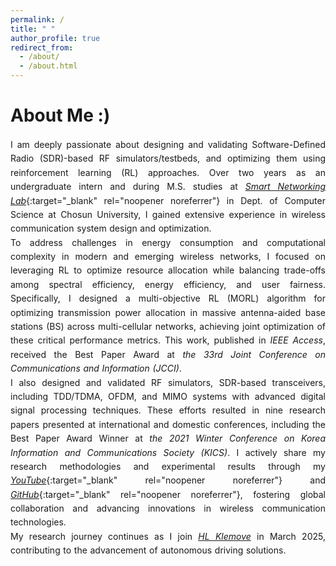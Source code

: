 ```yaml
---
permalink: /
title: " "
author_profile: true
redirect_from: 
  - /about/
  - /about.html
---
```


<!-- <style>
  p {
    text-align: justify;
  }
</style> -->

<style>
  p {
    text-align: justify;
    text-justify: inter-word;
    hyphens: auto;
    word-spacing: 0.05em;
    line-height: 1.6;
  }

  /* 특정 브라우저(Chrome, Firefox)에서 글자가 들쭉날쭉해지는 문제 해결 */
  @media screen and (min-width: 768px) {
    p {
      max-width: 750px; /* 가독성을 높이기 위해 최대 폭 제한 */
      margin: 0 auto; /* 가운데 정렬 */
    }
  }
</style>


# About Me :&#41;

I am deeply passionate about designing and validating Software-Defined Radio (SDR)-based RF simulators/testbeds, and optimizing them using reinforcement learning (RL) approaches. Over two years as an undergraduate intern and during M.S. studies at [_Smart Networking Lab_](https://sites.google.com/view/smart-networking/member){:target="_blank" rel="noopener noreferrer"} in Dept. of Computer Science at Chosun University, I gained extensive experience in wireless communication system design and optimization.

To address challenges in energy consumption and computational complexity in modern and emerging wireless networks, I focused on leveraging RL to optimize resource allocation while balancing trade-offs among spectral efficiency, energy efficiency, and user fairness. Specifically, I designed a multi-objective RL (MORL) algorithm for optimizing transmission power allocation in massive antenna-aided base stations (BS) across multi-cellular networks, achieving joint optimization of these critical performance metrics. This work, published in _IEEE Access_, received the Best Paper Award at _the 33rd Joint Conference on Communications and Information (JCCI)_.

I also designed and validated RF simulators, SDR-based transceivers, including TDD/TDMA, OFDM, and MIMO systems with advanced digital signal processing techniques. These efforts resulted in nine research papers presented at international and domestic conferences, including the Best Paper Award Winner at _the 2021 Winter Conference on Korea Information and Communications Society (KICS)_. I actively share my research methodologies and experimental results through my [_YouTube_](https://www.youtube.com/channel/UCZI9JfPn_Nk6HVkl2aAj4xA){:target="_blank" rel="noopener noreferrer"} and [_GitHub_](https://github.com/FIVEYOUNGWOO){:target="_blank" rel="noopener noreferrer"}, fostering global collaboration and advancing innovations in wireless communication technologies.

My research journey continues as I join <a href="https://hlklemove.com/eng/main.do" target="_blank" rel="noopener noreferrer">_HL Klemove_</a> in March 2025, contributing to the advancement of autonomous driving solutions.